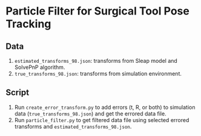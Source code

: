# Particle Filter for Surgical Tool Pose Tracking
## Data
1. `estimated_transforms_98.json`: transforms from Sleap model and SolvePnP algorithm. 
2. `true_transforms_98.json`: transforms from simulation environment.
## Script
1. Run `create_error_transform.py` to add errors (t, R, or both) to simulation data (`true_transforms_98.json`) and get the errored data file.
2. Run `particle_filter.py` to get filtered data file using selected errored transforms and `estimated_transforms_98.json`.

